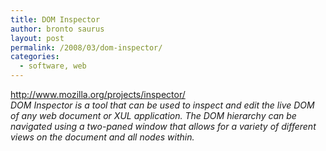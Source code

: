 ```yaml
---
title: DOM Inspector
author: bronto saurus
layout: post
permalink: /2008/03/dom-inspector/
categories:
  - software, web
---
```

<a href="http://www.mozilla.org/projects/inspector/" target="_blank" >http://www.mozilla.org/projects/inspector/</a>  
*DOM Inspector is a tool that can be used to inspect and edit the live DOM of any web document or XUL application. The DOM hierarchy can be navigated using a two-paned window that allows for a variety of different views on the document and all nodes within.*